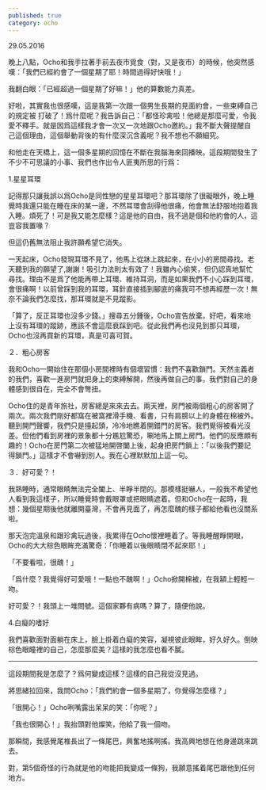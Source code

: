 ```yaml
---
published: true
category: ocho
---
```

29.05.2016

晚上八點，Ocho和我手拉著手前去夜市覓食（對，又是夜市）的時候，他突然感嘆：「我們已經約會了一個星期了耶！時間過得好快哦！」

我翻白眼：「已經超過一個星期了好嘛！」他的算數能力真差。

好啦，其實我也很感嘆，這是我第一次跟一個男生長期的見面約會，一些束縛自己的規定被    打破了！爲什麼呢？我告訴自己：「都怪珍禽啦！他總是那麼可愛，令我愛不釋手。就是因爲這樣我才會一次又一次地跟Ocho邀約。」我不斷大聲提醒自己這個理由，這個舉動背後的有什麼深沉含義呢？我不想也不願細究。

和他走在天橋上，這一個多星期的回憶在不斷在我腦海來回播映。這段期間發生了不少不可思議的小事、我們也作出令人匪夷所思的行爲：

1.星星耳環

記得那只讓我誤以爲Ocho是同性戀的星星耳環吧？那耳環除了很礙眼外，晚上睡覺時我還只能在睡在床的某一邊，不然耳環會刮得他很痛，他會無法舒服地抱着我入睡。煩死了！可是我又能怎麼樣？這是他的自由，我不過是個和他約會的人，這豈容我置喙？

但這仍舊無法阻止我許願希望它消失。

一天起床，Ocho發現耳環不見了，他馬上從牀上跳起來，在小小的房間尋找。老天聽到我的願望了,謝謝！吸引力法則太有效了！我雖內心偷笑，但仍認真地幫忙尋找。理由不是爲了他能再帶上耳環、維持耳洞，而是如果我們不小心踩到耳環，會很痛啊！以前曾踩到我的耳環，耳針直接插到腳底的痛我可不想再經歷一次！無奈不論我們怎麼找，那耳環就是不見蹤影。

「算了，反正耳環也沒多少錢。」搜尋五分鍾後，Ocho宣告放棄。好吧，看來地上沒有耳環的蹤跡，應該不會這麼衰踩到吧。從此我們再也沒見到那只耳環，Ocho也沒再買新的耳環，真是可喜可賀。

２．粗心房客

我和Ocho一開始住在那個小房間裡時有個壞習慣：我們不喜歡鎖門。天然主義者的我們，喜歡一進房門就把身上的束縛解開，然後再做自己的事。我們對自己的身體感到很自在，完全不會彆扭。

Ocho住的是青年旅社，房客總是來來去去。兩天裡，房門被兩個粗心的房客開了兩次。兩次我們剛好都窩在被窩裡滑手機、看書，只有肩膀以上的身體在棉被外。聽到開門聲響，我們只是擡起頭，冷冷地瞧着開錯門的房客。我們覺得被看光沒差。但他們看到房裡的景象都十分尷尬驚恐，唰地馬上關上房門。他們的反應頗有趣的！Ocho在房門第二次被猛地開啓闔上後，起身把房門鎖上：「以後我們要記得鎖門。」這樣才不會嚇到別人。我在心裡默默加上這一句。

３．好可愛？！

我熟睡時，通常眼睛無法完全闔上、半睜半閉的。那模樣挺嚇人，一般我不希望他人看到我這樣子，所以睡覺時會戴眼罩或把眼睛遮着。但和Ocho在一起時，我想：幾個星期後他就離開臺灣，不會再見面了，再怎麼醜的樣子都給他看也沒關系啦。

那天泡完溫泉和跟珍禽玩過後，我累得在Ocho懷裡睡着了。等我睡醒睜開眼，Ocho的大大棕色眼眸充滿驚奇：「你睡着以後眼睛閉不起來耶！」

「不要看啦，很醜！」

「爲什麼？我覺得好可愛哦！一點也不醜啊！」Ocho掀開棉被，在我額上輕輕一吻。

好可愛？！我頭上一堆問號。這個家夥有病嗎？算了，隨便他說。


4.白癡的嗜好

我們喜歡面對面躺在床上，臉上掛着白癡的笑容，凝視彼此眼眸，好久好久。倒映棕色眼瞳裡的自己，怎麼那麼美？這樣的我怎麼也看不膩。

*****

這段期間我是怎麼了？爲何變成這樣？這樣的自己我從沒見過。

將思緒拉回來，我問Ocho：「我們約會一個多星期了，你覺得怎麼樣？」

「很開心！」Ocho咧嘴露出呆呆的笑：「你呢？」

「我也很開心！」我抬頭對他燦笑，他給了我一個吻。

那瞬間，我感覺尾椎長出了一條尾巴，興奮地搖啊搖。我高興地想在他身邊跳來跳去。

對，第5個奇怪的行為就是他的吻能把我變成一條狗，我願意搖着尾巴跟他到任何地方。
